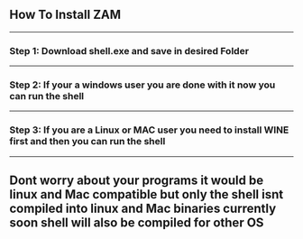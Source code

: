 ## How To Install ZAM
---
### Step 1: Download shell.exe and save in desired Folder
---
### Step 2: If your a windows user you are done with it now you can run the shell
---
### Step 3: If you are a Linux or MAC user you need to install WINE first and then you can run the shell
---
## Dont worry about your programs it would be linux and Mac compatible but only the shell isnt compiled into linux and Mac binaries currently soon shell will also be compiled for other OS
